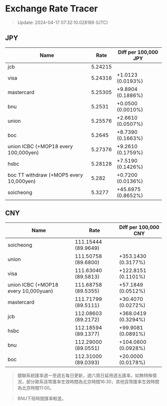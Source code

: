 # Exchange Rate Tracer

> Update: 2024-04-17 07:32:10.028189 (UTC)

## JPY

| Name                                    |    Rate | Diff per 100,000 JPY   |
|-----------------------------------------|---------|------------------------|
| jcb                                     | 5.24215 |                        |
| visa                                    | 5.24316 | +1.0123 (0.0193%)      |
| mastercard                              | 5.25305 | +9.8904 (0.1886%)      |
| bnu                                     | 5.2531  | +0.0500 (0.0010%)      |
| union                                   | 5.25576 | +2.6610 (0.0507%)      |
| boc                                     | 5.2645  | +8.7390 (0.1663%)      |
| union ICBC (+MOP18 every 100,000yen)    | 5.27376 | +9.2610 (0.1759%)      |
| hsbc                                    | 5.28128 | +7.5190 (0.1426%)      |
| boc TT withdraw (+MOP5 every 10,000yen) | 5.282   | +0.7200 (0.0136%)      |
| soicheong                               | 5.3277  | +45.6975 (0.8652%)     |

## CNY

| Name                                 | Rate                | Diff per 100,000 CNY   |
|--------------------------------------|---------------------|------------------------|
| soicheong                            | 111.15444	(89.9649) |                        |
| union                                | 111.50758	(89.6800) | +353.1430 (0.3177%)    |
| visa                                 | 111.63040	(89.5813) | +122.8151 (0.1101%)    |
| union ICBC (+MOP18 every 10,000yuan) | 111.68758	(89.5355) | +57.1849 (0.0512%)     |
| mastercard                           | 111.71799	(89.5111) | +30.4070 (0.0272%)     |
| jcb                                  | 112.08603	(89.2172) | +368.0419 (0.3294%)    |
| hsbc                                 | 112.18594	(89.1377) | +99.9081 (0.0891%)     |
| bnu                                  | 112.29000	(89.0551) | +104.0600 (0.0928%)    |
| boc                                  | 112.31000	(89.0393) | +20.0000 (0.0178%)     |


> 銀聯系統匯率週一至週五每日更新，週六周日延用週五匯率。如無特殊情況，部分歐系貨幣匯率生效時間為北京時間16:30，其他貨幣匯率生效時間為北京時間11:00。

> BNU下班時間匯率較差。


